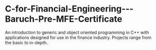 # C-for-Financial-Engineering---Baruch-Pre-MFE-Certificate
An introduction to generic and object oriented programming in C++ with applications designed for use in the finance industry. Projects range from the basic to in-depth.
